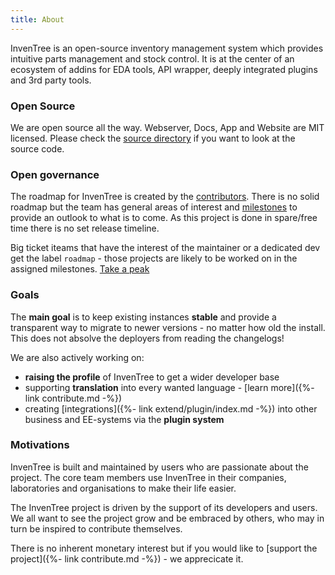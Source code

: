 ```yaml
---
title: About
---
```

InvenTree is an open-source inventory management system which provides intuitive parts management and stock control.
It is at the center of an ecosystem of addins for EDA tools, API wrapper, deeply integrated plugins and 3rd party tools.

### Open Source
We are open source all the way. Webserver, Docs, App and Website are MIT licensed. Please check the [source directory](https://github.com/inventree/InvenTree/) if you want to look at the source code.

### Open governance
The roadmap for InvenTree is created by the [contributors](team). There is no solid roadmap but the team has general areas of interest and [milestones](https://github.com/inventree/InvenTree/milestones) to provide an outlook to what is to come. As this project is done in spare/free time there is no set release timeline.

Big ticket iteams that have the interest of the maintainer or a dedicated dev get the label `roadmap` - those projects are likely to be worked on in the assigned milestones. [Take a peak](https://github.com/inventree/InvenTree/issues?q=is%3Aissue+is%3Aopen+label%3Aroadmap)

### Goals

The **main goal** is to keep existing instances **stable** and provide a transparent way to migrate to newer versions - no matter how old the install. This does not absolve the deployers from reading the changelogs!

We are also actively working on:
- **raising the profile** of InvenTree to get a wider developer base
- supporting **translation** into every wanted language - [learn more]({%- link contribute.md -%})
- creating [integrations]({%- link extend/plugin/index.md -%}) into other business and EE-systems via the **plugin system**

### Motivations

InvenTree is built and maintained by users who are passionate about the project. The core team members use InvenTree in their companies, laboratories and organisations to make their life easier.

The InvenTree project is driven by the support of its developers and users. We all want to see the project grow and be embraced by others, who may in turn be inspired to contribute themselves.

There is no inherent monetary interest but if you would like to [support the project]({%- link contribute.md -%}) - we apprecicate it.
